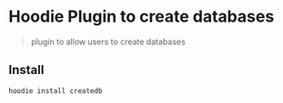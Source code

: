 Hoodie Plugin to create databases
=================================

> plugin to allow users to create databases

## Install

```
hoodie install createdb
```